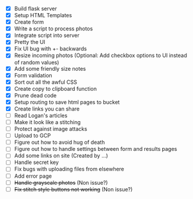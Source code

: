 - [x] Build flask server
- [x] Setup HTML Templates
- [x] Create form
- [x] Write a script to process photos
- [x] Integrate script into server
- [x] Pretty the UI
- [x] Fix UI bug with +- backwards
- [x] Resize incoming photos (Optional: Add checkbox options to UI instead of random values)
- [x] Add some friendly size notes
- [x] Form validation
- [x] Sort out all the awful CSS
- [x] Create copy to clipboard function
- [x] Prune dead code
- [x] Setup routing to save html pages to bucket
- [x] Create links you can share
- [ ] Read Logan's articles
- [ ] Make it look like a stitching
- [ ] Protect against image attacks
- [ ] Upload to GCP
- [ ] Figure out how to avoid hug of death
- [ ] Figure out how to handle settings between form and results pages
- [ ] Add some links on site (Created by ...)
- [ ] Handle secret key
- [ ] Fix bugs with uploading files from elsewhere
- [ ] Add error page
- [ ] ~~Handle grayscale photos~~ (Non issue?)
- [ ] ~~Fix stitch style buttons not working~~ (Non issue?)